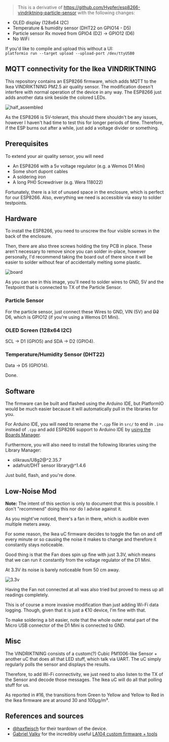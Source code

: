 > This is a derivative of https://github.com/Hypfer/esp8266-vindriktning-particle-sensor with the following changes:
- OLED display (128x64 I2C)
- Temperature & humidity sensor (DHT22 on GPIO14 - D5)
- Particle sensor Rx moved from GPIO4 (D2) -> GPIO12 (D6)
- No WiFi

If you'd like to compile and upload this without a UI:  
`platformio run --target upload --upload-port /dev/ttyUSB0`


<p align="center"><h2>MQTT connectivity for the Ikea VINDRIKTNING</h2></p>


This repository contains an ESP8266 firmware, which adds MQTT to the Ikea VINDRIKTNING PM2.5 air quality sensor.
The modification  doesn't interfere with normal operation of the device in any way.
The ESP8266 just adds another data sink beside the colored LEDs.

![half_assembled](./img/half-assembled.jpg)

As the ESP8266 is 5V-tolerant, this should there shouldn't be any issues, however I haven't had time to test this for longer periods of time.
Therefore, if the ESP burns out after a while, just add a voltage divider or something.

## Prerequisites

To extend your air quality sensor, you will need

- An ESP8266 with a 5v voltage regulator (e.g. a Wemos D1 Mini)
- Some short dupont cables
- A soldering iron
- A long PH0 Screwdriver (e.g. Wera 118022)

Fortunately, there is a lot of unused space in the enclosure, which is perfect for our ESP8266.
Also, everything we need is accessible via easy to solder testpoints.

## Hardware

To install the ESP8266, you need to unscrew the four visible screws in the back of the enclosure.

Then, there are also three screws holding the tiny PCB in place. These aren't necessary to remove since you can solder
in-place, however personally, I'd recommend taking the board out of there since it will be easier to solder without fear
of accidentally melting some plastic.

![board](./img/board.jpg)

As you can see in this image, you'll need to solder wires to GND, 5V and the Testpoint that is connected to TX of the
Particle Sensor.

### Particle Sensor
For the particle sensor, just connect these Wires to GND, VIN (5V) and ~~D2~~ D6, which is GPIO12 (if you're using a Wemos D1 Mini).

### OLED Screen (128x64 I2C)
SCL -> D1 (GPIO5) and SDA -> D2 (GPIO4).

### Temperature/Humidity Sensor (DHT22)
Data -> D5 (GPIO14).

Done.

## Software

The firmware can be built and flashed using the Arduino IDE, but PlatformIO would be much easier because it will automatically pull in the libraries for you.

For Arduino IDE, you will need to rename the `*.cpp` file in `src/` to end in `.ino` instead of `.cpp` and add ESP8266 support to Arduino IDE by [using the Boards Manager](https://github.com/esp8266/Arduino#installing-with-boards-manager).

Furthermore, you will also need to install the following libraries using the Library Manager:

- olikraus/U8g2@^2.35.7
- adafruit/DHT sensor library@^1.4.6

Just build, flash, and you're done.

## Low-Noise Mod

**Note:** The intent of this section is only to document that this is possible. I don't "recommend" doing this nor do I advise against it. 

As you might've noticed, there's a fan in there, which is audible even multiple meters away.

For some reason, the Ikea uC firmware decides to toggle the fan on and off every minute 
or so causing the noise it makes to change and therefore it constantly stays noticeable.

Good thing is that the Fan does spin up fine with just 3.3V, which means that we can run it constantly from the
voltage regulator of the D1 Mini.

At 3.3V its noise is barely noticeable from 50 cm away.

![3.3v](./img/3.3v.jpg)

Having the Fan not connected at all was also tried but proved to mess up all readings completely.


This is of course a more invasive modification than just adding Wi-Fi data logging.
Though, given that it is just a €10 device, I'm fine with that.

To make soldering a bit easier, note that the whole outer metal part of the Micro USB connector of the D1 Mini is
connected to GND.

## Misc

The VINDRIKTNING consists of a custom(?) Cubic PM1006-like Sensor + another uC that does all that LED stuff, which talk
via UART. The uC simply regularly polls the sensor and displays the results.

Therefore, to add Wi-Fi connectivity, we just need to also listen to the TX of the Sensor and decode those messages.
The Ikea uC will do all that polling stuff for us.

As reported in #16, the transitions from Green to Yellow and Yellow to Red in the Ikea firmware are at around 30 and 100μg/m³.


## References and sources

- [@haxfleisch](https://twitter.com/haxfleisch) for their teardown of the device.
- [Gabriel Valky](https://github.com/gabonator) for the incredibly useful [LA104 custom firmware + tools](https://github.com/gabonator/LA104)
